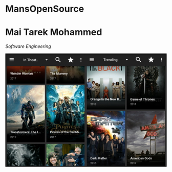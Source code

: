 # MansOpenSource
**Mai Tarek Mohammed**
 =========================
 *Software Engineering*

![ Free Movies & tv shows Online](project.jpg)
